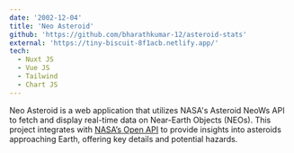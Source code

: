 ```yaml
---
date: '2002-12-04'
title: 'Neo Asteroid'
github: 'https://github.com/bharathkumar-12/asteroid-stats'
external: 'https://tiny-biscuit-8f1acb.netlify.app/'
tech:
  - Nuxt JS
  - Vue JS
  - Tailwind
  - Chart JS
---
```


Neo Asteroid is a web application that utilizes NASA's Asteroid NeoWs API to fetch and display real-time data on Near-Earth Objects (NEOs). This project integrates with [NASA’s Open API](https://api.nasa.gov/) to provide insights into asteroids approaching Earth, offering key details and potential hazards.
